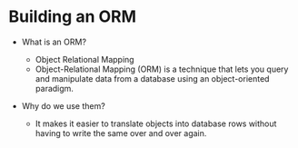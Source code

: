# Building an ORM

- What is an ORM? 
     - Object Relational Mapping
     - Object-Relational Mapping (ORM) is a technique that lets you query and manipulate data from a database using an object-oriented paradigm. 
     
- Why do we use them? 
  - It makes it easier to translate objects into database rows without having to write the same over and over again. 